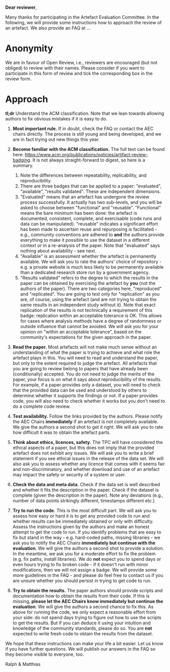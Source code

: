 **Dear reviewer**,

Many thanks for participating in the Artefact Evaluation Committee. In the following, we will provide some instructions how to approach the review of an artefact. We also provide an FAQ at ...

# Anonymity

We are in favour of Open Review, i.e., reviewers are encouraged (but not obliged) to review with their names. Please consider if you want to participate in this form of review and tick the corresponding box in the review form.

# Approach

**tl;dr** Understand the ACM classification. Note that we lean towards allowing authors to fix obvious mistakes if it is easy to do.

1. **Most important rule.** If in doubt, check the FAQ or contact the AEC chairs directly. The process is still young and being developed, and we are in fact trying out new things this year.

2. **Become familiar with the ACM classification.** The full text can be found here: https://www.acm.org/publications/policies/artifact-review-badging. It is not always straight-forward to digest, so here is a summary.
    1. Note the differences between repeatability, replicability, and reproducibility.
    2. There are three badges that can be applied to a paper: "evaluated", "available", "results validated". These are independent dimensions.
    3. "Evaluated" means that an artefact has undergone the review process successfully. It actually has two sub-levels, and you will be asked to choose between "functional" and "reusable". "Functional" means the bare minimum has been done: the artefact is documented, consistent, complete, and exercisable (code runs and data can be manipulated). "reusable" indicates a significant effort has been made to ascertain reuse and repurposing is facilitated - e.g., community conventions are adhered to **and** the authors provide everything to make it possible to use the dataset in a different context or in a re-analysis of the paper. Note that "evaluated" says nothing about availability - see next.
    4. "Available" is an assessment whether the artefact is permanently available. We will ask you to rate the authors' choice of repository - e.g. a private website is much less likely to be permanently available than a dedicated research store run by a government agency.
    5. "Results validated" refers to the degree to which the results in the paper can be obtained by exercising the artefact by **you** (not the authors of the paper). There are two categories here, "reproduced" and "replicated". You are going to test only for "replication" as you are, of course, using the artefact (and are not trying to obtain the same results in an independent study without it). Note that exact replication of the results is not technically a requirement of this badge: replication within an acceptable tolerance is OK. This allows for cases where analysis methods have a degree of randomness or outside influence that cannot be avoided. We will ask you for your opinion on "within an acceptable tolerance", based on the community's expectations for the given approach in the paper.

3. **Read the paper.** Most artefacts will not make much sense without an understanding of what the paper is trying to achieve and what role the artefact plays in this. You will need to read and understand the paper, but only to the extent required to judge the artefact. All artefacts that you are going to review belong to papers that have already been (conditionally) accepted. You do not need to judge the merits of the paper, your focus is on what it says about reproducibility of the results. For example, if a paper provides only a dataset, you will need to check that the provided data can be used and understood by others to determine whether it supports the findings or not. If a paper provides code, you will also need to check whether it works but you don't need to do a complete code review.

4. **Test availability.** Follow the links provided by the authors. Please notify the AEC Chairs **immediately** if an artefact is not completely available. We give the authors a second shot to get it right. We will ask you to rate how difficult it was to obtain the artefact parts.

5. **Think about ethics, licences, safety.** The TPC will have considered the ethical aspects of a paper, but this does not imply that the provided artefact does not exhibit any issues. We will ask you to write a brief statement if you see ethical issues in the release of the data set. We will also ask you to assess whether any licence that comes with it seems fair and non-discriminatory, and whether download and use of an artefact may impact the safety or security of a system or user.

6. **Check the data and meta data.** Check if the data set is well described and whether it fits the description in the paper. Check if the dataset is complete (given the description in the paper). Note any deviations (e.g., number of data points strikingly different, timestamps different etc.)

7. **Try to run the code.** This is the most difficult part. We will ask you to assess how easy or hard it is to get any provided code to run and whether results can be immediately obtained or only with difficulty. Assess the instructions given by the authors and make an honest attempt to get the code to run. If you identify problems that are easy to fix but stand in the way - e.g. hard-coded paths, missing libraries - we ask you to notify the AEC Chairs **immediately but continue with the evaluation**. We will give the authors a second shot to provide a solution. In the meantime, we ask you for a moderate effort to fix the problem (e.g. fix paths, install libraries). We do **not** expect you to spend days or even hours trying to fix broken code - if it doesn't run with minor modifications, then we will not assign a badge. We will provide some more guidelines in the FAQ - and please do feel free to contact us if you are unsure whether you should persist in trying to get code to run.

8. **Try to obtain the results.** The paper authors should provide scripts and documentation how to obtain the results from their code. If this is missing, **please let the AEC Chairs know immediately but continue the evaluation**. We will give the authors a second chance to fix this. As above for running the code, we only expect a reasonable effort from your side: do not spend days trying to figure out how to use the scripts to get the results. But if you can deduce it using your intuition and knowledge of the community standards, please do so. You are **not** expected to write fresh code to obtain the results from the dataset.

We hope that these instructions can make your life a bit easier. Let us know if you have further questions. We will publish our answers in the FAQ so they become visible to everyone, too.

Ralph & Matthias

